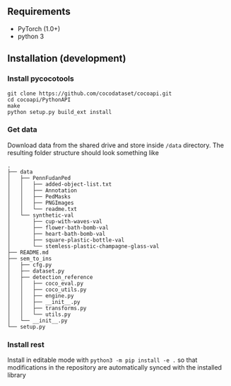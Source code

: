 ## Requirements
- PyTorch (1.0+)
- python 3

## Installation (development)
### Install pycocotools
```
git clone https://github.com/cocodataset/cocoapi.git
cd cocoapi/PythonAPI
make
python setup.py build_ext install
```

### Get data
Download data from the shared drive and store inside `/data` directory.
The resulting folder structure should look something like

```
.
├── data
│   ├── PennFudanPed
│   │   ├── added-object-list.txt
│   │   ├── Annotation
│   │   ├── PedMasks
│   │   ├── PNGImages
│   │   └── readme.txt
│   └── synthetic-val
│       ├── cup-with-waves-val
│       ├── flower-bath-bomb-val
│       ├── heart-bath-bomb-val
│       ├── square-plastic-bottle-val
│       └── stemless-plastic-champagne-glass-val
├── README.md
├── sem_to_ins
│   ├── cfg.py
│   ├── dataset.py
│   ├── detection_reference
│   │   ├── coco_eval.py
│   │   ├── coco_utils.py
│   │   ├── engine.py
│   │   ├── __init__.py
│   │   ├── transforms.py
│   │   └── utils.py
│   └── __init__.py
└── setup.py
```

### Install rest
Install in editable mode with `python3 -m pip install -e .` so that modifications
in the repository are automatically synced with the installed library
